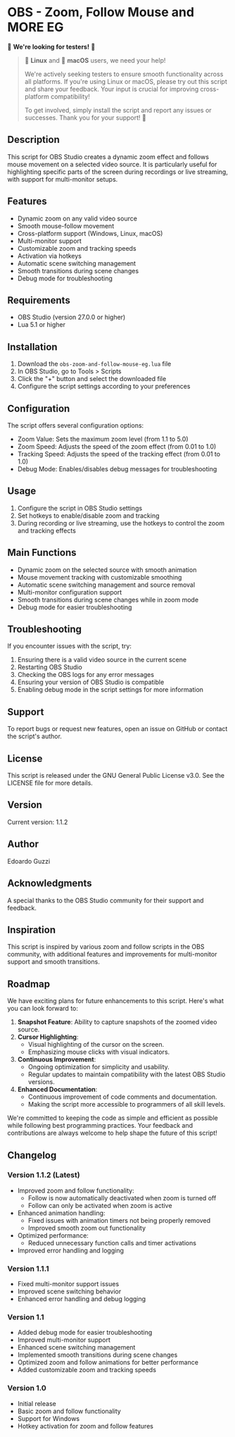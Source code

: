 # OBS - Zoom, Follow Mouse and MORE EG

🚀 **We're looking for testers!** 🚀

> 🐧 **Linux** and 🍎 **macOS** users, we need your help!
>
> We're actively seeking testers to ensure smooth functionality across all platforms.
> If you're using Linux or macOS, please try out this script and share your feedback.
> Your input is crucial for improving cross-platform compatibility!
>
> To get involved, simply install the script and report any issues or successes.
> Thank you for your support! 🙏

## Description

This script for OBS Studio creates a dynamic zoom effect and follows mouse movement on a selected video source. It is particularly useful for highlighting specific parts of the screen during recordings or live streaming, with support for multi-monitor setups.

## Features

- Dynamic zoom on any valid video source
- Smooth mouse-follow movement
- Cross-platform support (Windows, Linux, macOS)
- Multi-monitor support
- Customizable zoom and tracking speeds
- Activation via hotkeys
- Automatic scene switching management
- Smooth transitions during scene changes
- Debug mode for troubleshooting

## Requirements

- OBS Studio (version 27.0.0 or higher)
- Lua 5.1 or higher

## Installation

1. Download the `obs-zoom-and-follow-mouse-eg.lua` file
2. In OBS Studio, go to Tools > Scripts
3. Click the "+" button and select the downloaded file
4. Configure the script settings according to your preferences

## Configuration

The script offers several configuration options:

- Zoom Value: Sets the maximum zoom level (from 1.1 to 5.0)
- Zoom Speed: Adjusts the speed of the zoom effect (from 0.01 to 1.0)
- Tracking Speed: Adjusts the speed of the tracking effect (from 0.01 to 1.0)
- Debug Mode: Enables/disables debug messages for troubleshooting

## Usage

1. Configure the script in OBS Studio settings
2. Set hotkeys to enable/disable zoom and tracking
3. During recording or live streaming, use the hotkeys to control the zoom and tracking effects

## Main Functions

- Dynamic zoom on the selected source with smooth animation
- Mouse movement tracking with customizable smoothing
- Automatic scene switching management and source removal
- Multi-monitor configuration support
- Smooth transitions during scene changes while in zoom mode
- Debug mode for easier troubleshooting

## Troubleshooting

If you encounter issues with the script, try:

1. Ensuring there is a valid video source in the current scene
2. Restarting OBS Studio
3. Checking the OBS logs for any error messages
4. Ensuring your version of OBS Studio is compatible
5. Enabling debug mode in the script settings for more information

## Support

To report bugs or request new features, open an issue on GitHub or contact the script's author.

## License

This script is released under the GNU General Public License v3.0. See the LICENSE file for more details.

## Version

Current version: 1.1.2

## Author

Edoardo Guzzi

## Acknowledgments

A special thanks to the OBS Studio community for their support and feedback.

## Inspiration

This script is inspired by various zoom and follow scripts in the OBS community, with additional features and improvements for multi-monitor support and smooth transitions.

## Roadmap

We have exciting plans for future enhancements to this script. Here's what you can look forward to:

1. **Snapshot Feature**: Ability to capture snapshots of the zoomed video source.
2. **Cursor Highlighting**:
   - Visual highlighting of the cursor on the screen.
   - Emphasizing mouse clicks with visual indicators.
3. **Continuous Improvement**:
   - Ongoing optimization for simplicity and usability.
   - Regular updates to maintain compatibility with the latest OBS Studio versions.
4. **Enhanced Documentation**:
   - Continuous improvement of code comments and documentation.
   - Making the script more accessible to programmers of all skill levels.

We're committed to keeping the code as simple and efficient as possible while following best programming practices. Your feedback and contributions are always welcome to help shape the future of this script!

## Changelog

### Version 1.1.2 (Latest)

- Improved zoom and follow functionality:
  - Follow is now automatically deactivated when zoom is turned off
  - Follow can only be activated when zoom is active
- Enhanced animation handling:
  - Fixed issues with animation timers not being properly removed
  - Improved smooth zoom out functionality
- Optimized performance:
  - Reduced unnecessary function calls and timer activations
- Improved error handling and logging

### Version 1.1.1

- Fixed multi-monitor support issues
- Improved scene switching behavior
- Enhanced error handling and debug logging

### Version 1.1

- Added debug mode for easier troubleshooting
- Improved multi-monitor support
- Enhanced scene switching management
- Implemented smooth transitions during scene changes
- Optimized zoom and follow animations for better performance
- Added customizable zoom and tracking speeds

### Version 1.0

- Initial release
- Basic zoom and follow functionality
- Support for Windows
- Hotkey activation for zoom and follow features
